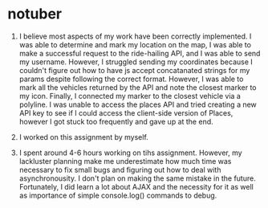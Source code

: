 # notuber
1. I believe most aspects of my work have been correctly implemented. I was able to determine and mark my location on the map, I was able to make a successful request to the ride-hailing API, and I was able to send my username. However, I struggled sending my coordinates because I couldn't figure out how to have js accept concatanated strings for my params despite following the correct format. However, I was able to mark all the vehicles returned by the API and note the closest marker to my icon. Finally, I connected my marker to the closest vehicle via a polyline. I was unable to access the places API and tried creating a new API key to see if I could access the client-side version of Places, however I got stuck too frequently and gave up at the end.

2. I worked on this assignment by myself.

3. I spent around 4-6 hours working on tihs assignment. However, my lackluster planning make me underestimate how much time was necessary to fix small bugs and figuring out how to deal with asynchronousity. I don't plan on making the same mistake in the future. Fortunately, I did learn a lot about AJAX and the necessity for it as well as importance of simple console.log() commands to debug.
